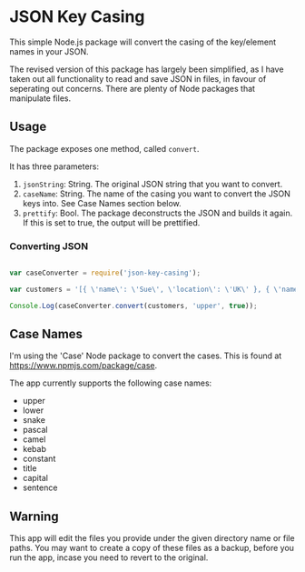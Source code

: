 # JSON Key Casing

This simple Node.js package will convert the casing of the key/element names in your JSON.

The revised version of this package has largely been simplified, as I have taken out all functionality to read and save JSON in files, in favour of seperating out concerns. There are plenty of Node packages that manipulate files.

## Usage

The package exposes one method, called `convert`.

It has three parameters:
1. `jsonString`: String. The original JSON string that you want to convert.
2. `caseName`: String. The name of the casing you want to convert the JSON keys into. See Case Names section below.
3. `prettify`: Bool. The package deconstructs the JSON and builds it again. If this is set to true, the output will be prettified.

### Converting JSON

```javascript

var caseConverter = require('json-key-casing');

var customers = '[{ \'name\': \'Sue\', \'location\': \'UK\' }, { \'name\': \'Mike\', \'location\': \'US\' }]';

Console.Log(caseConverter.convert(customers, 'upper', true));

```

## Case Names

I'm using the 'Case' Node package to convert the cases. This is found at https://www.npmjs.com/package/case.

The app currently supports the following case names:
* upper
* lower
* snake
* pascal
* camel
* kebab
* constant
* title
* capital
* sentence

## Warning

This app will edit the files you provide under the given directory name or file paths. You may want to create a copy of these files as a backup, before you run the app, incase you need to revert to the original.